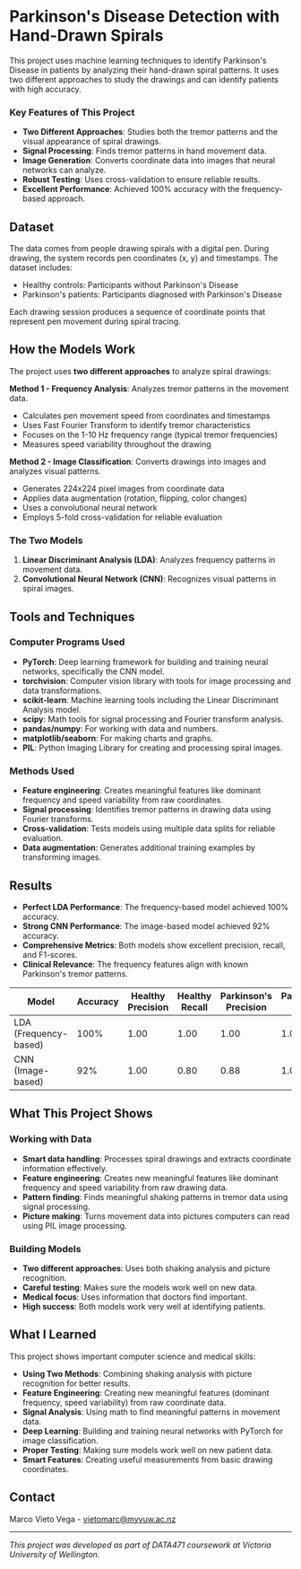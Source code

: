 # Parkinson's Disease Detection with Hand-Drawn Spirals

This project uses machine learning techniques to identify Parkinson's Disease in patients by analyzing their hand-drawn spiral patterns. It uses two different approaches to study the drawings and can identify patients with high accuracy.

### Key Features of This Project

- **Two Different Approaches**: Studies both the tremor patterns and the visual appearance of spiral drawings.
- **Signal Processing**: Finds tremor patterns in hand movement data.
- **Image Generation**: Converts coordinate data into images that neural networks can analyze.
- **Robust Testing**: Uses cross-validation to ensure reliable results.
- **Excellent Performance**: Achieved 100% accuracy with the frequency-based approach.

## Dataset

The data comes from people drawing spirals with a digital pen. During drawing, the system records pen coordinates (x, y) and timestamps. The dataset includes:

- Healthy controls: Participants without Parkinson's Disease
- Parkinson's patients: Participants diagnosed with Parkinson's Disease

Each drawing session produces a sequence of coordinate points that represent pen movement during spiral tracing.

## How the Models Work

The project uses **two different approaches** to analyze spiral drawings:

**Method 1 - Frequency Analysis**: Analyzes tremor patterns in the movement data.

- Calculates pen movement speed from coordinates and timestamps
- Uses Fast Fourier Transform to identify tremor characteristics
- Focuses on the 1-10 Hz frequency range (typical tremor frequencies)
- Measures speed variability throughout the drawing

**Method 2 - Image Classification**: Converts drawings into images and analyzes visual patterns.

- Generates 224x224 pixel images from coordinate data
- Applies data augmentation (rotation, flipping, color changes)
- Uses a convolutional neural network
- Employs 5-fold cross-validation for reliable evaluation

### The Two Models

1. **Linear Discriminant Analysis (LDA)**: Analyzes frequency patterns in movement data.
2. **Convolutional Neural Network (CNN)**: Recognizes visual patterns in spiral images.

## Tools and Techniques

### Computer Programs Used

- **PyTorch**: Deep learning framework for building and training neural networks, specifically the CNN model.
- **torchvision**: Computer vision library with tools for image processing and data transformations.
- **scikit-learn**: Machine learning tools including the Linear Discriminant Analysis model.
- **scipy**: Math tools for signal processing and Fourier transform analysis.
- **pandas/numpy**: For working with data and numbers.
- **matplotlib/seaborn**: For making charts and graphs.
- **PIL**: Python Imaging Library for creating and processing spiral images.

### Methods Used

- **Feature engineering**: Creates meaningful features like dominant frequency and speed variability from raw coordinates.
- **Signal processing**: Identifies tremor patterns in drawing data using Fourier transforms.
- **Cross-validation**: Tests models using multiple data splits for reliable evaluation.
- **Data augmentation**: Generates additional training examples by transforming images.

## Results

- **Perfect LDA Performance**: The frequency-based model achieved 100% accuracy.
- **Strong CNN Performance**: The image-based model achieved 92% accuracy.
- **Comprehensive Metrics**: Both models show excellent precision, recall, and F1-scores.
- **Clinical Relevance**: The frequency features align with known Parkinson's tremor patterns.

| Model                 | Accuracy | Healthy Precision | Healthy Recall | Parkinson's Precision | Parkinson's Recall |
| --------------------- | -------- | ----------------- | -------------- | --------------------- | ------------------ |
| LDA (Frequency-based) | 100%     | 1.00              | 1.00           | 1.00                  | 1.00               |
| CNN (Image-based)     | 92%      | 1.00              | 0.80           | 0.88                  | 1.00               |

## What This Project Shows

### Working with Data

- **Smart data handling**: Processes spiral drawings and extracts coordinate information effectively.
- **Feature engineering**: Creates new meaningful features like dominant frequency and speed variability from raw drawing data.
- **Pattern finding**: Finds meaningful shaking patterns in tremor data using signal processing.
- **Picture making**: Turns movement data into pictures computers can read using PIL image processing.

### Building Models

- **Two different approaches**: Uses both shaking analysis and picture recognition.
- **Careful testing**: Makes sure the models work well on new data.
- **Medical focus**: Uses information that doctors find important.
- **High success**: Both models work very well at identifying patients.

## What I Learned

This project shows important computer science and medical skills:

- **Using Two Methods**: Combining shaking analysis with picture recognition for better results.
- **Feature Engineering**: Creating new meaningful features (dominant frequency, speed variability) from raw coordinate data.
- **Signal Analysis**: Using math to find meaningful patterns in movement data.
- **Deep Learning**: Building and training neural networks with PyTorch for image classification.
- **Proper Testing**: Making sure models work well on new patient data.
- **Smart Features**: Creating useful measurements from basic drawing coordinates.

## Contact

Marco Vieto Vega - [vietomarc@myvuw.ac.nz](mailto:vietomarc@myvuw.ac.nz)

---

_This project was developed as part of DATA471 coursework at Victoria University of Wellington._
